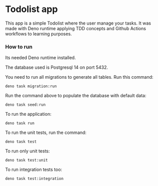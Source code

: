 # Todolist app

This app is a simple Todolist where the user manage your tasks. It was made with
Deno runtime applying TDD concepts and Github Actions workflows to learning
purposes.

### How to run

Its needed Deno runtime installed.

The database used is Postgresql 14 on port 5432.

You need to run all migrations to generate all tables. Run this command:

```shell
deno task migration:run
```

Run the command above to populate the database with default data:

```shell
deno task seed:run
```

To run the application:

```shell
deno task run
```

To run the unit tests, run the command:

```shell
deno task test
```

To run only unit tests:

```shell
deno task test:unit
```

To run integration tests too:

```shell
deno task test:integration
```
